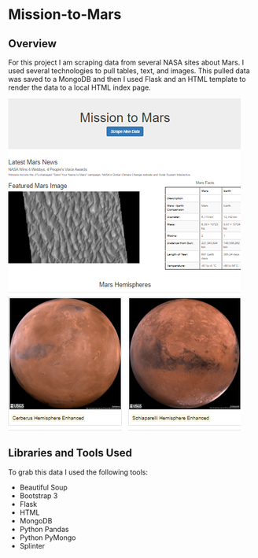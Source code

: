 # Mission-to-Mars

## Overview
For this project I am scraping data from several NASA sites about Mars. I used several technologies to pull tables, text, and images. This pulled data was saved to a MongoDB and then I used Flask and an HTML template to render the data to a local HTML index page.

 ![web_page](/page.PNG)

## Libraries and Tools Used
To grab this data I used the following tools:
 - Beautiful Soup
 - Bootstrap 3
 - Flask
 - HTML
 - MongoDB
 - Python Pandas
 - Python PyMongo
 - Splinter
 